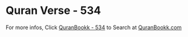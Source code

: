 # Quran Verse - 534 

For more infos, Click [QuranBookk - 534](https://www.quranbookk.com/quran/search?q=534) to Search at [QuranBookk.com](http://quranbookk.com/)